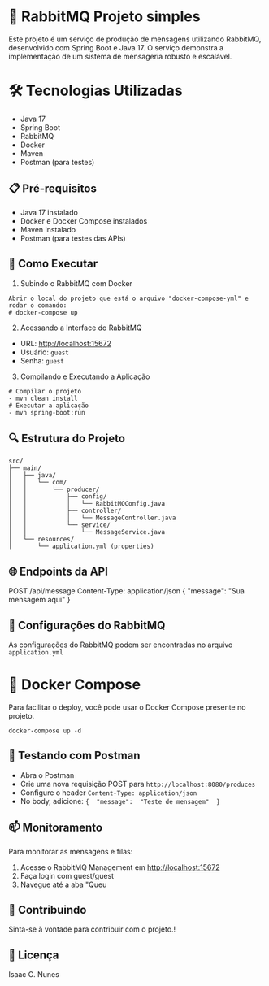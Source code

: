 # 🚀 RabbitMQ Projeto simples 

Este projeto é um serviço de produção de mensagens utilizando RabbitMQ, desenvolvido com Spring Boot e Java 17. O serviço demonstra a implementação de um sistema de mensageria robusto e escalável.


# 🛠 Tecnologias Utilizadas

-   Java 17
-   Spring Boot
-   RabbitMQ
-   Docker
-   Maven
-   Postman (para testes)

## 📋 Pré-requisitos

-   Java 17 instalado
-   Docker e Docker Compose instalados
-   Maven instalado
-   Postman (para testes das APIs)

## 🚀 Como Executar

1. Subindo o RabbitMQ com Docker
```
Abrir o local do projeto que está o arquivo "docker-compose-yml" e rodar o comando:
# docker-compose up
```
2. Acessando a Interface do RabbitMQ
-   URL: [http://localhost:15672](http://localhost:15672)
-   Usuário: `guest`
-   Senha: `guest`

3. Compilando e Executando a Aplicação
```
# Compilar o projeto 
- mvn clean install 
# Executar a aplicação 
- mvn spring-boot:run
```

## 🔍 Estrutura do Projeto

```
src/ 
├── main/
│ 	├── java/
│ 	│	└── com/
│ 	│ 		└── producer/
│ 	│ 			├── config/ 
│ 	│ 			│ 	└── RabbitMQConfig.java 
│ 	│ 			├── controller/ 
│ 	│ 			│ 	└── MessageController.java 
│ 	│ 			└── service/ 
│ 	│ 				└── MessageService.java 
│ 	└── resources/ 
│ 		└── application.yml (properties)
```

## 🌐 Endpoints da API

POST /api/message 
Content-Type:  application/json 
{ 
"message":  "Sua mensagem aqui" 
}

## 📝 Configurações do RabbitMQ

As configurações do RabbitMQ podem ser encontradas no arquivo `application.yml`


# 🐋 Docker Compose

Para facilitar o deploy, você pode usar o Docker Compose presente no projeto.

`docker-compose up -d`


## 🧪 Testando com Postman

-   Abra o Postman
-   Crie uma nova requisição POST para `http://localhost:8080/produces`
-   Configure o header `Content-Type: application/json`
-   No body, adicione:
`{ 
"message":  "Teste de mensagem" 
}`

## 📫 Monitoramento

Para monitorar as mensagens e filas:

1.  Acesse o RabbitMQ Management em [http://localhost:15672](http://localhost:15672)
2.  Faça login com guest/guest
3.  Navegue até a aba "Queu

## 🤝 Contribuindo

Sinta-se à vontade para contribuir com o projeto.!

## 📝 Licença

Isaac C. Nunes
